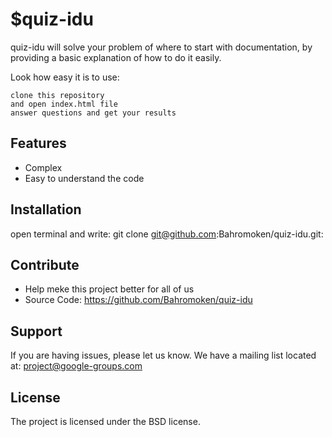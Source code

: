 $quiz-idu
========

quiz-idu will solve your problem of where to start with documentation,
by providing a basic explanation of how to do it easily.

Look how easy it is to use:

    clone this repository
    and open index.html file
    answer questions and get your results

Features
--------

- Complex
- Easy to understand the code

Installation
------------

open terminal and write:  git clone git@github.com:Bahromoken/quiz-idu.git:

    

Contribute
----------

- Help meke this project better for all of us
- Source Code: https://github.com/Bahromoken/quiz-idu


Support
-------

If you are having issues, please let us know.
We have a mailing list located at: project@google-groups.com

License
-------

The project is licensed under the BSD license.
